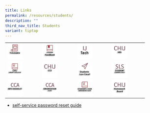 ```yaml
---
title: Links
permalink: /resources/students/
description: ""
third_nav_title: Students
variant: tiptap
---
```

<table><tbody><tr><td rowspan="1" colspan="1"><a class="isomer-image-wrapper" href="/resources/students/timetable/"><img style="width:50%" height="auto" width="100%" src="/images/IconStu/timetable.png"></a></td><td rowspan="1" colspan="1"><a class="isomer-image-wrapper" href="https://indd.adobe.com/view/cd31b081-37c6-490f-9da3-8221a1ac3b73?mv=affiliate&amp;mv2=red"><img style="width:50%" height="auto" width="100%" src="/images/IconStu/shb2.png"></a></td><td rowspan="1" colspan="1"><a class="isomer-image-wrapper" href="https://sites.google.com/moe.edu.sg/ijtech"><img style="width:50%" height="auto" width="100%" src="/images/IconStu/IJTech.png"></a></td><td rowspan="1" colspan="1"><a class="isomer-image-wrapper" href="https://sites.google.com/moe.edu.sg/chij-secondary-hbl/home"><img style="width:50%" height="auto" width="100%" src="/images/IconStu/HBL.jpg"></a></td></tr><tr><td rowspan="1" colspan="1"><a class="isomer-image-wrapper" href="https://schoolibrary.moe.edu.sg/chijsectoapayoh/cgi-bin/spydus.exe/MSGTRN/WPAC/HOME"><img style="width:50%" height="auto" width="100%" src="/images/IconStu/LibCatalogue.png"></a></td><td rowspan="1" colspan="1"><a class="isomer-image-wrapper" href="https://sites.google.com/moe.edu.sg/chijecg2021/home"><img style="width: 50%;" height="auto" width="100%" alt="" src="/images/IconTr/CCE.png"></a></td><td rowspan="1" colspan="1"><a class="isomer-image-wrapper" href="https://workspace.google.com/dashboard"><img style="width:50%" height="auto" width="100%" src="/images/IconStu/stdicon.png"></a></td><td rowspan="1" colspan="1"><a class="isomer-image-wrapper" href="https://vle.learning.moe.edu.sg/login"><img style="width:50%" height="auto" width="100%" src="/images/IconStu/SLS.png"></a></td></tr><tr><td rowspan="1" colspan="1"><div class="isomer-image-wrapper"><img style="width:50%" height="auto" width="100%" src="/images/IconStu/CCAInfoBk.png"></div></td><td rowspan="1" colspan="1"><div class="isomer-image-wrapper"><img style="width:50%" height="auto" width="100%" src="/images/IconStu/CCAOrientationSlides.png"></div></td><td rowspan="1" colspan="1"><a class="isomer-image-wrapper" href="/file/ICT/iconguide"><img style="width:50%" height="auto" width="100%" src="/images/IconStu/iconguide.png"></a></td><td rowspan="1" colspan="1"><a class="isomer-image-wrapper" href="https://sites.google.com/moe.edu.sg/chij-secondary-homework-board/home"><img style="width:50%" height="auto" width="100%" src="/images/IconStu/HWB.png"></a></td></tr></tbody></table><ul data-tight="true" class="tight"><li><p><a href="/files/self_service_password_reset.pdf" rel="noopener noreferrer nofollow" target="_blank">self-service password reset guide</a></p></li></ul><p></p>